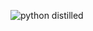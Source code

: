 ![python distilled](https://www.google.com/url?sa=i&url=https%3A%2F%2Fwww.oreilly.com%2Flibrary%2Fview%2Fpython-distilled%2F9780134173399%2F&psig=AOvVaw3L8ZPNUGafRdHVluQCYxma&ust=1760714342892000&source=images&cd=vfe&opi=89978449&ved=0CBUQjRxqFwoTCJDNzJaCqZADFQAAAAAdAAAAABAE)
